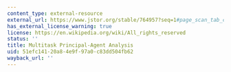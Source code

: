 ```yaml
---
content_type: external-resource
external_url: https://www.jstor.org/stable/764957?seq=1#page_scan_tab_contents
has_external_license_warning: true
license: https://en.wikipedia.org/wiki/All_rights_reserved
status: ''
title: Multitask Principal-Agent Analysis
uid: 51efc141-20a8-4e9f-97a0-c83dd504fb62
wayback_url: ''
---
```

